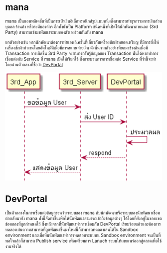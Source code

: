# mana  
mana เป็นแอพพลิเคชั่นที่เป็นกระเป๋าเงินอิเล็กทรอนิกส์รูปแบบหนึ่งซึ่งสามารถทำธุรกรรมการเงินส่วนบุคคล ร้านค้า หรือระดับองค์กร อีกทั้งยังเป็น Platform ชนิดหนึ่งที่เปิดให้นักพัฒนาภายนอก (3rd Party) สามารถเข้ามาพัฒนาระบบของตัวเองร่วมกันกับ mana

ยกตัวอย่างเช่น หากนักพัฒนาต้องการทำแอพลิเคชั่นที่เกี่ยวกับเครื่องซักผ้าหยอดเหรียญ ที่มีการสั่งให้เครื่องซักผ้าทำงานโดยอัตโนมัติเมื่อมีการสแกนจ่ายเงิน ดังนั้นจากตัวอย่างที่ยกมาข้างต้นเมื่อมี Transaction การเกิดขึ้น 3rd Party จะสามารถรับรู้ข้อมูลของ Transaction นั้นได้หากทำการเชื่อมต่อกับ Service ที่ mana เปิดให้เรียกใช้ ซึ่งกระบวนการการเชื่อมต่อ Service ที่ว่านี้จะทำโดยผ่านตัวกลางที่ชื่อว่า [DevPortal](https://mana-sand-portal.developer.azure-api.net) 

![a](../img/Introduction/devportalplant.PNG)
# DevPortal
เป็นตัวกลางในการเชื่อมต่อข้อมูลระหว่างระบบของ mana กับนักพัฒนาหรือระบบของนักพัฒนาเชื่อมต่อกลับมายัง mana ทั้งนี้จัดทำขึ้นเพื่อให้นักพัฒนาสามารถเข้าถึงข้อมูลต่างๆ ได้โดยที่ยังอยู่ในขอบเขตข้อตกลงที่ถูกกำหนดไว้ ซึ่งหลังจากที่นักพัฒนาทำการเชื่อมกับ DevPortal เรียบร้อยแล้วและต้องการทดลองเล่นความสามารถที่ถูกพัฒนาขึ้นมาใหม่นี้ก็สามารถทดลองเล่นได้ใน Sandbox environment  และเมื่อทีมนักพัฒนาทำการทดสอบระบบบน Sandbox environment จนเป็นที่พอใจแล้วก็สามารถ Publish service เพื่อเตรียมการ Lanuch ระบบให้เผยแพร่ออกสู่ตลาดเพื่อใช้งานจริงได้